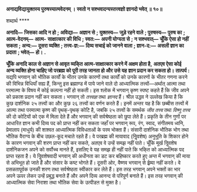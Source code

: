 **अनाद्यविद्यायुक्तस्य पुरुषस्यात्मवेदनम् ।** **स्वतो न सश्भवादन्यस्तत्त्वज्ञो ज्ञानदो भवेत् ॥ १०॥** 

शब्दार्थ **** 

**अनादि—** **जिसका आदि न हो** **; अविद्या—** **अज्ञान से** **; युक्तस्य—** **जुड़े रहने वाले** **; पुरुषस्य—** **पुरुष का** **; आत्म-वेदनम्—** **आत्म-** **साक्षात्कार की विधि** **; स्वत:—** **अपनी योग्यता से** **; न सश्भवात्—** **चूँकि ऐसा हो नहीं सकता** **; अन्य:—** **दूसरा व्यक्ति** **; तत्त्व-ज्ञ:—** **दिव्य सचाई को जानने वाला** **; ज्ञान-द:—** **असली ज्ञान का प्रदाता** **; भवेत्—** **हो।** **.** 

**चूँकि अनादि काल से अज्ञान से आवृत व्यकि्त आत्म-साक्षात्कार करने में अक्षम होता है,** **अतएव ऐसा कोई अन्य व्यक्ति होना चाहिए जो परब्रह्म को पूरी तरह जानता हो और उसे यह** **ज्ञान प्रदान कर सकता हो।** **तात्पर्य :** यद्यपि भगवान् को भौतिक कार्यों के भीतर उनके कारणों तथा कार्यों को उनके कारणों के भीतर गणना करने की विभिन्न विधियाँ सह्य हैं, किन्तु इस ब्रह्माण्ड में पाये जाने वाले दो आध्यात्मिक तत्त्वों—अर्थात् आत्मा तथा परमात्मा के विषय में कोई कल्पना नहीं हो सकती। इस श्लोक में भगवान् कृष्ण स्पष्ट कहते हैं कि जीव अपने को प्रकाश प्रदान नहीं कर सकता। भगवान् तो *तत्त्वज्ञ* तथा *ज्ञानद* हैं। श्रील उद्धव ने उल्लेख किया है कि कुछ दार्शनिक २५ तत्त्वों का और कुछ २६ तत्त्वों का वर्णन करते हैं। इनमें अन्तर यह है कि छब्बीस तत्त्वों में आत्मा तथा परमात्मा कृष्ण की पृथक्-पृथक् कोटि है, जबकि २५ तत्त्वों के समर्थक *जीव तत्त्व* तथा *विष्णु तत्त्व* की दो कोटियों को एक में मिला देते हैं और भगवान् की सर्वश्रेष्ठता को छुपा लेते हैं। प्रकृति के तीन गुणों पर आधारित ज्ञान कभी दिव्य पद को प्राप्त नहीं कर सकता जहाँ पर भगवान् रूप, रंग, स्वाद, संगीतमय ध्वनि, प्रेमालाप (माधुर्य) की शाश्वत आध्यात्मिक विविधताओं के परम भोक्ता हैं। संसारी दार्शनिक भौतिक भोग तथा भौतिक वैराग्य के बीच उछल-कूद मचाते रहते हैं। वे परब्रह्म की मायावाद (निॢवशेष) अनुभूति के शिकार होने के कारण भगवान् की शरण प्राप्त नहीं कर सकते, अतएव वे उन्हें समझ नहीं पाते। चूँकि मूर्ख निॢवशेष दार्शनिकजन अपने को सर्वोच्च मानते हैं, इसलिए वे यह समझ ही नहीं पाते कि भकि्त को आध्यात्मिक पद प्राप्त रहता है। ये निॢवशेषवादी भगवान् की अधीनता का डट कर बहिष्कार करते हुए अन्त में भगवान् की माया से अभिभूत हो जाते हैं और संसार के कष्ट भोगते हैं। दूसरी ओर, वैष्णव भगवान् से ईष्र्या नहीं करते। वे प्रसन्नतापूर्वक उनकी शरण तथा सर्वश्रेष्ठता स्वीकार कर लेते हैं। इस तरह भगवान् अपने भक्तों का भार अपने ऊपर लेकर उन्हें प्रबुद्ध बनाते हैं और अपने दिव्य आनन्द से परिपूर्ण बनाते हैं। इस तरह भगवान् की आध्यात्मिक सेवा निराशा तथा भौतिक सेवा के उत्पीडऩ से मुक्त है।  